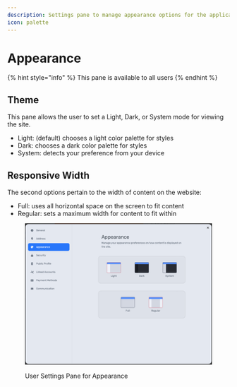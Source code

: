 ```yaml
---
description: Settings pane to manage appearance options for the application
icon: palette
---
```


# Appearance

{% hint style="info" %}
This pane is available to all users
{% endhint %}

## Theme

This pane allows the user to set a Light, Dark, or System mode for viewing the site.

* Light: (default) chooses a light color palette for styles
* Dark: chooses a dark color palette for styles
* System: detects your preference from your device

## Responsive Width

The second options pertain to the width of content on the website:

* Full: uses all horizontal space on the screen to fit content
* Regular: sets a maximum width for content to fit within

<figure><img src="../../.gitbook/assets/image (2) (1) (1) (1) (1) (1) (1).png" alt=""><figcaption><p>User Settings Pane for Appearance</p></figcaption></figure>
